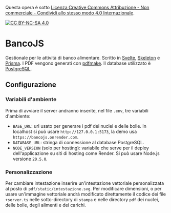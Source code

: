 Questa opera è sotto 
[Licenza Creative Commons Attribuzione - Non commerciale - Condividi allo stesso modo 4.0 Internazionale][cc-by-nc-sa].

[![CC BY-NC-SA 4.0][cc-by-nc-sa-image]][cc-by-nc-sa]

[cc-by-nc-sa]: http://creativecommons.org/licenses/by-nc-sa/4.0/deed.it
[cc-by-nc-sa-image]: https://licensebuttons.net/l/by-nc-sa/4.0/88x31.png
[cc-by-nc-sa-shield]: https://img.shields.io/badge/License-CC%20BY--NC--SA%204.0-lightgrey.svg

# BancoJS

Gestionale per le attività di banco alimentare. Scritto in [Svelte](https://github.com/sveltejs/kit), [Skeleton](https://github.com/skeletonlabs/skeleton) e [Prisma](https://github.com/prisma/prisma). I PDF vengono generati con [pdfmake](https://github.com/bpampuch/pdfmake). Il database utilizzato è [PostgreSQL](https://www.postgresql.org/).

## Configurazione

### Variabili d'ambiente

Prima di avviare il server andranno inserite, nel file `.env`, tre variabili d'ambiente:

- `BASE_URL`: url usato per generare i pdf dei nuclei e delle bolle. In localhost si può usare `http://127.0.0.1:5173`, la demo usa `https://bancojs.onrender.com`.
- `DATABASE_URL`: stringa di connessione al database PostgreSQL.
- `NODE_VERSION` (solo per hosting): variabile che serve per il deploy dell'applicazione su siti di hosting come Render. Si può usare Node.js versione `20.5.0`.

### Personalizzazione

Per cambiare intestazione inserire un'intestazione vettoriale personalizzata al posto di `pdf/static/intestazione.svg`. Per modificare dimensioni, o per usare un'immagine vettoriale andrà modificato direttamente il codice dei file `+server.ts` nelle sotto-directory di `stampa` e nelle directory `pdf` dei nuclei, delle bolle, degli alimenti e dei carichi.

